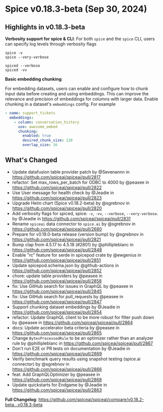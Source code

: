 # Spice v0.18.3-beta (Sep 30, 2024)


## Highlights in v0.18.3-beta

**Verbosity support for spice & CLI**: 
For both `spice` and the `spice` CLI, users can specify log levels through verbosity flags

```shell
spice -v
spice --very-verbose

spiced --verbose
spiced -vv
```

**Basic embedding chunking**: 

For embedding datasets, users can enable and configure how to chunk input data before creating and using embeddings. This can improve the relevance and precision of embeddings for columns with larger data. Enable chunking in a dataset's `embeddings` config. For example

```yaml
- name: support_tickets
  embeddings:
    - column: conversation_history
      use: awesome_embed
      chunking:
        enabled: true
        desired_chunk_size: 128
        overlap_size: 16
```


## What's Changed

- Update datafusion table provider patch by @Sevenannn in https://github.com/spiceai/spiceai/pull/2817
- refactor: Set max_rows_per_batch for ODBC to 4000 by @peasee in https://github.com/spiceai/spiceai/pull/2822
- Use User message for health check by @Jeadie in https://github.com/spiceai/spiceai/pull/2823
- Upgrade Helm chart (Spice v0.18.2-beta) by @sgrebnov in https://github.com/spiceai/spiceai/pull/2820
- Add verbosity flags for spiced, spice: `-v`, `-vv`, `--verbose`, `--very-verbose`. by @Jeadie in https://github.com/spiceai/spiceai/pull/2831
- Rename `spiceai` data connector to `spice.ai` by @sgrebnov in https://github.com/spiceai/spiceai/pull/2680
- Prepare for v0.19.0-beta release (version bump) by @sgrebnov in https://github.com/spiceai/spiceai/pull/2821
- Bump clap from 4.5.17 to 4.5.18 (#2801) by @phillipleblanc in https://github.com/spiceai/spiceai/pull/2848
- Enable "rc" feature for serde in spicepod crate by @ewgenius in https://github.com/spiceai/spiceai/pull/2851
- Update spicepod.schema.json by @github-actions in https://github.com/spiceai/spiceai/pull/2852
- chore: update table providers by @peasee in https://github.com/spiceai/spiceai/pull/2858
- fix: Use GitHub search for issues in GraphQL by @peasee in https://github.com/spiceai/spiceai/pull/2845
- fix: Use GitHub search for pull_requests by @peasee in https://github.com/spiceai/spiceai/pull/2847
- Support chunking dataset embeddings by @Jeadie in https://github.com/spiceai/spiceai/pull/2854
- refactor: Update GraphQL client to be more robust for filter push down by @peasee in https://github.com/spiceai/spiceai/pull/2864
- docs: Update accelerator beta criteria by @peasee in https://github.com/spiceai/spiceai/pull/2865
- Change `BytesProcessedRule` to be an optimizer rather than an analyzer rule by @phillipleblanc in https://github.com/spiceai/spiceai/pull/2867
- Don't run E2E or PR tests on documentation by @Jeadie in https://github.com/spiceai/spiceai/pull/2869
- Verify benchmark query results using snapshot testing (spice.ai connector) by @sgrebnov in https://github.com/spiceai/spiceai/pull/2866
- feat: Add GraphQLOptimizer by @peasee in https://github.com/spiceai/spiceai/pull/2868
- Update quickstarts for Endgame by @Jeadie in https://github.com/spiceai/spiceai/pull/2863


**Full Changelog**: https://github.com/spiceai/spiceai/compare/v0.18.2-beta...v0.18.3-beta